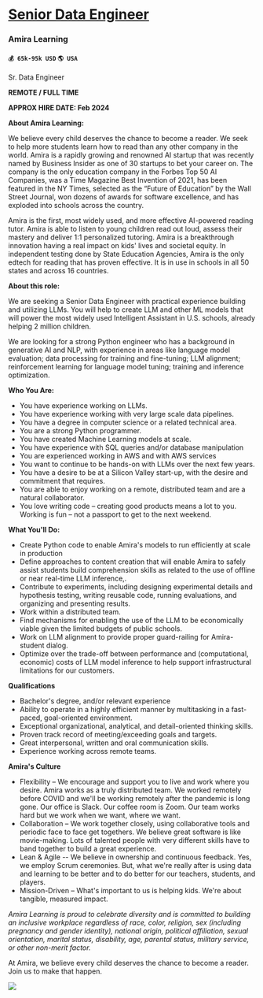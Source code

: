 # [Senior Data Engineer](https://www.remotewlb.com/apply/senior-data-engineer-37275)  
### Amira Learning  
#### `💰 65k-95k USD` `🌎 USA`  

Sr. Data Engineer

**REMOTE / FULL TIME**

**APPROX HIRE DATE: Feb 2024**

**About Amira Learning:**

We believe every child deserves the chance to become a reader. We seek to help more students learn how to read than any other company in the world. Amira is a rapidly growing and renowned AI startup that was recently named by Business Insider as one of 30 startups to bet your career on. The company is the only education company in the Forbes Top 50 AI Companies, was a Time Magazine Best Invention of 2021, has been featured in the NY Times, selected as the “Future of Education” by the Wall Street Journal, won dozens of awards for software excellence, and has exploded into schools across the country.

Amira is the first, most widely used, and more effective AI-powered reading tutor. Amira is able to listen to young children read out loud, assess their mastery and deliver 1:1 personalized tutoring. Amira is a breakthrough innovation having a real impact on kids' lives and societal equity. In independent testing done by State Education Agencies, Amira is the only edtech for reading that has proven effective. It is in use in schools in all 50 states and across 16 countries.

**About this role:**

We are seeking a Senior Data Engineer with practical experience building and utilizing LLMs. You will help to create LLM and other ML models that will power the most widely used Intelligent Assistant in U.S. schools, already helping 2 million children.

We are looking for a strong Python engineer who has a background in generative AI and NLP, with experience in areas like language model evaluation; data processing for training and fine-tuning; LLM alignment; reinforcement learning for language model tuning; training and inference optimization.

**Who You Are:**

  * You have experience working on LLMs.
  * You have experience working with very large scale data pipelines.
  * You have a degree in computer science or a related technical area.
  * You are a strong Python programmer.
  * You have created Machine Learning models at scale.
  * You have experience with SQL queries and/or database manipulation
  * You are experienced working in AWS and with AWS services
  * You want to continue to be hands-on with LLMs over the next few years.
  * You have a desire to be at a Silicon Valley start-up, with the desire and commitment that requires.
  * You are able to enjoy working on a remote, distributed team and are a natural collaborator.
  * You love writing code – creating good products means a lot to you. Working is fun – not a passport to get to the next weekend.

**What You'll Do:**

  * Create Python code to enable Amira's models to run efficiently at scale in production
  * Define approaches to content creation that will enable Amira to safely assist students build comprehension skills as related to the use of offline or near real-time LLM inference,.
  * Contribute to experiments, including designing experimental details and hypothesis testing, writing reusable code, running evaluations, and organizing and presenting results.
  * Work within a distributed team.
  * Find mechanisms for enabling the use of the LLM to be economically viable given the limited budgets of public schools.
  * Work on LLM alignment to provide proper guard-railing for Amira-student dialog.
  * Optimize over the trade-off between performance and (computational, economic) costs of LLM model inference to help support infrastructural limitations for our customers.

  
  

**Qualifications**

  * Bachelor's degree, and/or relevant experience
  * Ability to operate in a highly efficient manner by multitasking in a fast-paced, goal-oriented environment.
  * Exceptional organizational, analytical, and detail-oriented thinking skills.
  * Proven track record of meeting/exceeding goals and targets.
  * Great interpersonal, written and oral communication skills.
  * Experience working across remote teams.

  
  

**Amira's Culture**

  * Flexibility – We encourage and support you to live and work where you desire. Amira works as a truly distributed team. We worked remotely before COVID and we'll be working remotely after the pandemic is long gone. Our office is Slack. Our coffee room is Zoom. Our team works hard but we work when we want, where we want.
  * Collaboration – We work together closely, using collaborative tools and periodic face to face get togethers. We believe great software is like movie-making. Lots of talented people with very different skills have to band together to build a great experience.
  * Lean & Agile -- We believe in ownership and continuous feedback. Yes, we employ Scrum ceremonies. But, what we're really after is using data and learning to be better and to do better for our teachers, students, and players.
  * Mission-Driven – What's important to us is helping kids. We're about tangible, measured impact.

  
_Amira Learning is proud to celebrate diversity and is committed to building an inclusive workplace regardless of race, color, religion, sex (including pregnancy and gender identity), national origin, political affiliation, sexual orientation, marital status, disability, age, parental status, military service, or other non-merit factor._

At Amira, we believe every child deserves the chance to become a reader. Join us to make that happen.

![](https://remotive.com/job/track/1889710/blank.gif?source=public_api)

